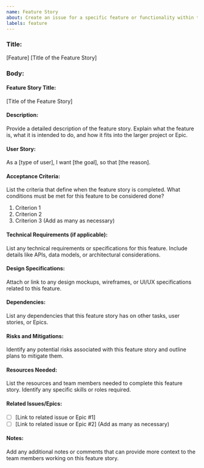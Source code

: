 ```yaml
---
name: Feature Story
about: Create an issue for a specific feature or functionality within the project
labels: feature
---
```


### Title:
[Feature] [Title of the Feature Story]

### Body:
#### Feature Story Title:
[Title of the Feature Story]

#### Description:
Provide a detailed description of the feature story. Explain what the feature is, what it is intended to do, and how it fits into the larger project or Epic.

#### User Story:
As a [type of user],
I want [the goal],
so that [the reason].

#### Acceptance Criteria:
List the criteria that define when the feature story is completed. What conditions must be met for this feature to be considered done?

1. Criterion 1
2. Criterion 2
3. Criterion 3
(Add as many as necessary)

#### Technical Requirements (if applicable):
List any technical requirements or specifications for this feature. Include details like APIs, data models, or architectural considerations.

#### Design Specifications:
Attach or link to any design mockups, wireframes, or UI/UX specifications related to this feature.

#### Dependencies:
List any dependencies that this feature story has on other tasks, user stories, or Epics.

#### Risks and Mitigations:
Identify any potential risks associated with this feature story and outline plans to mitigate them.

#### Resources Needed:
List the resources and team members needed to complete this feature story. Identify any specific skills or roles required.

#### Related Issues/Epics:
- [ ] [Link to related issue or Epic #1]
- [ ] [Link to related issue or Epic #2]
(Add as many as necessary)

#### Notes:
Add any additional notes or comments that can provide more context to the team members working on this feature story.
